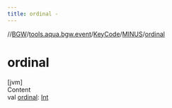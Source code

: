```yaml
---
title: ordinal -
---
```

//[BGW](../../../../index.md)/[tools.aqua.bgw.event](../../index.md)/[KeyCode](../index.md)/[MINUS](index.md)/[ordinal](ordinal.md)



# ordinal  
[jvm]  
Content  
val [ordinal](ordinal.md): [Int](https://kotlinlang.org/api/latest/jvm/stdlib/kotlin/-int/index.html)  



